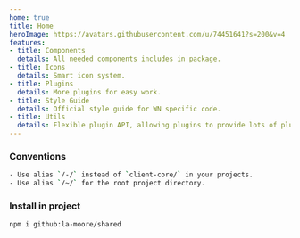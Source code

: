 ```yaml
---
home: true
title: Home
heroImage: https://avatars.githubusercontent.com/u/74451641?s=200&v=4
features:
- title: Components
  details: All needed components includes in package.
- title: Icons
  details: Smart icon system.
- title: Plugins
  details: More plugins for easy work.
- title: Style Guide
  details: Official style guide for WN specific code.
- title: Utils
  details: Flexible plugin API, allowing plugins to provide lots of plug-and-play features for your site.
---
```


### Conventions

```bash
- Use alias `/-/` instead of `client-core/` in your projects.
- Use alias `/~/` for the root project directory.
```

### Install in project

```bash
npm i github:la-moore/shared
```
